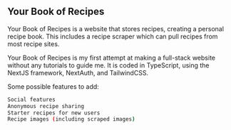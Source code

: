 ## Your Book of Recipes

Your Book of Recipes is a website that stores recipes, creating a personal recipe book. This includes a recipe scraper which can pull recipes from most recipe sites.

Your Book of Recipes is my first attempt at making a full-stack website without any tutorials to guide me. It is coded in TypeScript, using the NextJS framework, NextAuth, and TailwindCSS.

Some possible features to add:

```bash
Social features
Anonymous recipe sharing
Starter recipes for new users
Recipe images (including scraped images)
```
